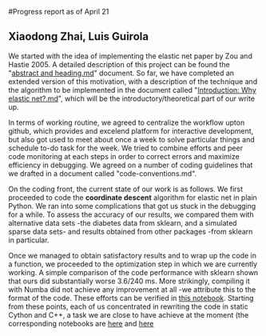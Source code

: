 #Progress report as of April 21
## Xiaodong Zhai, Luis Guirola


We started with the idea of implementing the elastic net paper by Zou and Hastie 2005. A detailed description of this project can be found the "[abstract and heading.md](https://github.com/lguirola/sta663-Final-Project/blob/master/Abstract%20and%20headings.md)" document. So far, we have completed an extended version of this motivation, with a description of the technique and the algorithm to be implemented in the document called "[Introduction: Why elastic net?.md](https://github.com/lguirola/sta663-Final-Project/blob/master/Introduction:%20Why%20elastic%20net%3F.md)", which will be the introductory/theoretical part of our write up. 

In terms of working routine, we agreed to centralize the workflow upton github, which provides and excelend platform for interactive development, but also got used to meet about once a week to solve particular things and schedule to-do task for the week. We tried to combine efforts and peer code monitoring at each steps in order to correct errors and maximize efficiency in debugging. We agreed on a number of coding guidelines that we drafted in a document called "code-conventions.md". 

On the coding front, the current state of our work is as follows. We first proceeded to code the __coordinate descent__ algorithm for elastic net in plain Python. We ran into some complications that got us stuck in the debugging for a while. To assess the accuracy of our results, we compared them with alternative data sets -the diabetes data from  sklearn, and a simulated sparse data sets- and results obtained from other packages -from sklearn in particular. 

Once we managed to obtain satisfactory results and to wrap up the code in a function, we proceeded to the optimization step in which we are currently working. A simple comparison of the code performance with sklearn shown that ours did substantially worse 3.6/240 ms. More strikingly, compiling it with Numba did not achieve any improvement at all -we attribute this to the format of the code. These efforts can be verified in [this notebook](https://github.com/lguirola/sta663-Final-Project/blob/master/elastic_net_function_wrapper.ipynb). Starting from these points, each of us concentrated in rewriting the code in static Cython and C++, a task we are close to have achieve at the moment (the corresponding notebooks are [here](https://github.com/cliburn/sta-663-2016/blob/master/projects/FinalProjectGuide.ipynb) and [here]()
